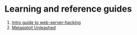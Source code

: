 # Learning and reference guides

1. [Intro guide to web-server-hacking](https://devqa.io/hacking-web-servers-overview/)
2. [Metasploit Unleashed](https://www.offensive-security.com/metasploit-unleashed/)
